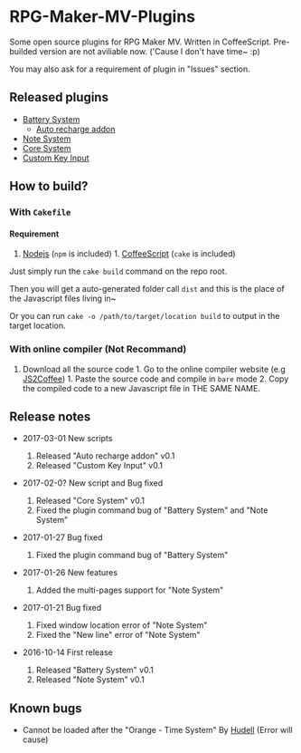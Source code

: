 # RPG-Maker-MV-Plugins
Some open source plugins for RPG Maker MV. Written in CoffeeScript.
Pre-builded version are not aviliable now. ('Cause I don't have time~ :p)

You may also ask for a requirement of plugin in "Issues" section.

## Released plugins
* [Battery System](/src/HRM_BatterySystem.coffee)
  * [Auto recharge addon](/src/HRM_BS_AutoRecharge.coffee)
* [Note System](/src/HRM_NoteSystem.coffee)
* [Core System](/src/HRM_Core.coffee)
* [Custom Key Input](/src/HRM_CustomKeyInput.coffee)

## How to build?
### With `Cakefile`
#### Requirement
  1. [Nodejs](https://nodejs.org/en/) (`npm` is included)
              1. [CoffeeScript](http://coffeescript.org/) (`cake` is included)

Just simply run the `cake build` command on the repo root.

Then you will get a auto-generated folder call `dist` and this is the place of the Javascript files living in~

Or you can run `cake -o /path/to/target/location build` to output in the target location.

### With online compiler (Not Recommand)
  1. Download all the source code
              1. Go to the online compiler website (e.g [JS2Coffee](http://js2.coffee))
                 1. Paste the source code and compile in `bare` mode
                 2. Copy the compiled code to a new Javascript file in THE SAME NAME.

## Release notes
* 2017-03-01 New scripts
  1. Released "Auto recharge addon" v0.1
  2. Released "Custom Key Input" v0.1

* 2017-02-0? New script and Bug fixed
  1. Released "Core System" v0.1
  2. Fixed the plugin command bug of "Battery System" and "Note System"

* 2017-01-27 Bug fixed
  1. Fixed the plugin command bug of "Battery System"

* 2017-01-26 New features
  1. Added the multi-pages support for "Note System"

* 2017-01-21 Bug fixed
  1. Fixed window location error of "Note System"
  2. Fixed the "New line" error of "Note System"

* 2016-10-14 First release
  1. Released "Battery System" v0.1
  2. Released "Note System" v0.1

## Known bugs
* Cannot be loaded after the "Orange - Time System" By [Hudell](http://www.hudell.com) (Error will cause)

